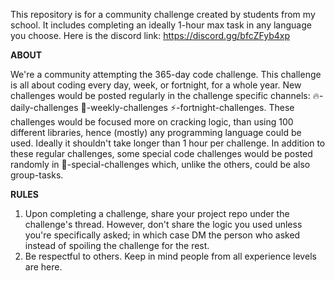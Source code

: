 This repository is for a community challenge created by students from my school.
It includes completing an ideally 1-hour max task in any language you choose.
Here is the discord link: https://discord.gg/bfcZFyb4xp

**ABOUT**

We're a community attempting the 365-day code challenge. 
This challenge is all about coding every day, week, or fortnight,  for a whole year. 
New challenges would be posted regularly in the challenge specific channels: 🔥-daily-challenges 🧊-weekly-challenges ⚡-fortnight-challenges.
These challenges would be focused more on cracking logic, than using 100 different libraries, hence (mostly) any programming language could be used.
Ideally it shouldn't take longer than 1 hour per challenge.
In addition to these regular challenges, some special code challenges would be posted randomly in 💨-special-challenges which, unlike the others, could be also group-tasks.
 
**RULES**
1. Upon completing a challenge, share your project repo under the challenge's thread. However, don't share the logic you used unless you're specifically asked; in which case DM the person who asked instead of spoiling the challenge for the rest.
2. Be respectful to others. Keep in mind people from all experience levels are here.
